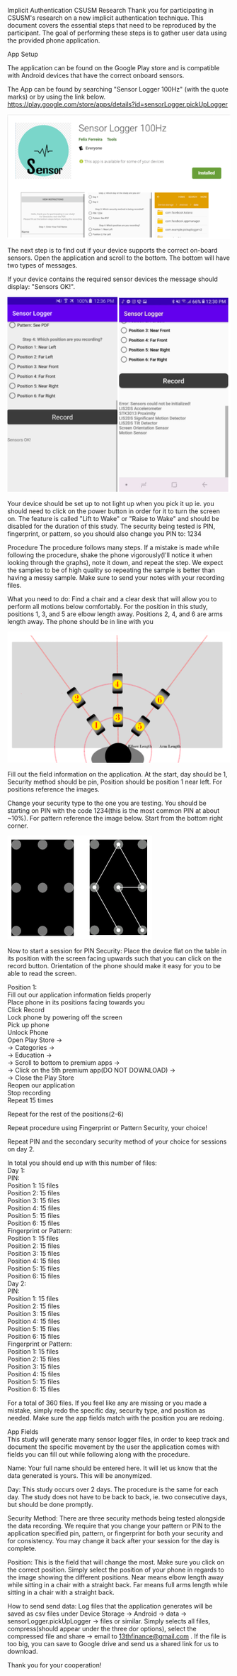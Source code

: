 
Implicit Authentication CSUSM Research
Thank you for participating in CSUSM's research on a new implicit authentication technique. This document covers the essential steps that need to be reproduced by the participant. The goal of performing these steps is to gather user data using the provided phone application.

App Setup

The application can be found on the Google Play store and is compatible with Android devices that have the correct onboard sensors. 

The App can be found by searching "Sensor Logger 100Hz" (with the quote marks) or by using the link below. 
https://play.google.com/store/apps/details?id=sensorLogger.pickUpLogger

![image](appViewExample.PNG)


The next step is to find out if your device supports the correct on-board sensors.
Open the application and scroll to the bottom. The bottom will have two types of messages.

If your device contains the required sensor devices the message should display: "Sensors OK!". 

![image](appViewExample2.PNG)


Your device should be set up to not light up when you pick it up ie. you should need to click on the power button in order for it to turn the screen on. The feature is called "Lift to Wake" or "Raise to Wake" and should be disabled for the duration of this study. The security being tested is PIN, fingerprint, or pattern, so you should also change you PIN to: 1234


Procedure
The procedure follows many steps. If a mistake is made while following the procedure, shake the phone vigorously(I'll notice it when looking through the graphs),  note it down, and repeat the step. We expect the samples to be of high quality so repeating the sample is better than having a messy sample. Make sure to send your notes with your recording files.

What you need to do:
Find a chair and a clear desk that will allow you to perform all motions below comfortably. For the position in this study, positions 1, 3, and 5 are elbow length away. Positions 2, 4, and 6 are arms length away. The phone should be in line with you

![image](procedureSetup.PNG)


Fill out the field information on the application. 
At the start, day should be 1, Security method should be pin, Position should be position 1 near left. For positions reference the images.


Change your security type to the one you are testing. You should be starting on PIN with the code 1234(this is the most common PIN at about ~10%). For pattern reference the image below. Start from the bottom right corner.

![image](swipe.PNG)


Now to start a session for PIN Security:
Place the device flat on the table in its position with the screen facing upwards such that you can click on the record button. Orientation of the phone should make it easy for you to be able to read the screen.



Position 1:  
Fill out our application information fields properly  
Place phone in its positions facing towards you  
Click Record  
Lock phone by powering off the screen  
Pick up phone  
Unlock Phone  
Open Play Store ->  
	-> Categories ->  
	-> Education ->   
	-> Scroll to bottom to premium apps ->   
	-> Click on the 5th premium app(DO NOT DOWNLOAD) ->   
	-> Close the Play Store  
Reopen our application  
Stop recording  
Repeat 15 times  
  
  
Repeat for the rest of the positions(2-6)  
  
  
Repeat procedure using Fingerprint or Pattern Security, your choice!  
  
  
Repeat PIN and the secondary security method of your choice for sessions
on day 2.  
  
In total you should end up with this number of files:  
Day 1:  
	PIN:  
		Position 1: 15 files  
		Position 2: 15 files  
		Position 3: 15 files  
		Position 4: 15 files  
		Position 5: 15 files  
		Position 6: 15 files  
	Fingerprint or Pattern:  
		Position 1: 15 files  
		Position 2: 15 files  
		Position 3: 15 files  
		Position 4: 15 files  
		Position 5: 15 files  
		Position 6: 15 files  
Day 2:  
	PIN:  
		Position 1: 15 files  
		Position 2: 15 files  
		Position 3: 15 files  
		Position 4: 15 files  
		Position 5: 15 files  
		Position 6: 15 files  
	Fingerprint or Pattern:  
		Position 1: 15 files  
		Position 2: 15 files  
		Position 3: 15 files  
		Position 4: 15 files  
		Position 5: 15 files  
		Position 6: 15 files  
  
  For a total of 360 files. If you feel like any are missing or you made a mistake, simply redo the specific day, security type, and position as needed. Make sure the app fields match with the position you are redoing.  
  
  
  
App Fields  
This study will generate many sensor logger files, in order to keep track and document the specific movement by the user the application comes with fields you can fill out while following along with the procedure.  
  
Name: Your full name should be entered here. It will let us know that the data generated is yours. This will be anonymized.  
  
Day: This study occurs over 2 days. The procedure is the same for each day. The study does not have to be back to back, ie. two consecutive days, but should be done promptly.  
  
Security Method: There are three security methods being tested alongside the data recording. We require that you change your pattern or PIN to the application specified pin, pattern, or fingerprint for both your security and for consistency. You may change it back after your session for the day is complete.  
  
Position: This is the field that will change the most. Make sure you click on the correct position. Simply select the position of your phone in regards to the image showing the different positions. Near means elbow length away while sitting in a chair with a straight back. Far means full arms length while sitting in a chair with a straight back.   
  
How to send send data:
Log files that the application generates will be saved as csv files under Device Storage -> Android -> data -> sensorLogger.pickUpLogger -> files or similar. Simply selects all files, compress(should appear under the three dor options), select the compressed file and share -> email to 13thfinance@gmail.com . If the file is too big, you can save to Google drive and send us a shared link for us to download.  
  
Thank you for your cooperation!  


